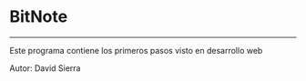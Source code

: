 # BitNote
---
Este programa contiene los primeros pasos visto en desarrollo web

Autor: David Sierra